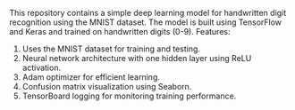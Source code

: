 This repository contains a simple deep learning model for handwritten digit recognition using the MNIST dataset. The model is built using TensorFlow and Keras and trained on handwritten digits (0-9).
Features:
1. Uses the MNIST dataset for training and testing.
2. Neural network architecture with one hidden layer using ReLU activation.
3. Adam optimizer for efficient learning.
4. Confusion matrix visualization using Seaborn.
5. TensorBoard logging for monitoring training performance.
